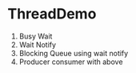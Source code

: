 # ThreadDemo
 1. Busy Wait
 2. Wait Notify
 3. Blocking Queue using wait notify
 4. Producer consumer with above
 